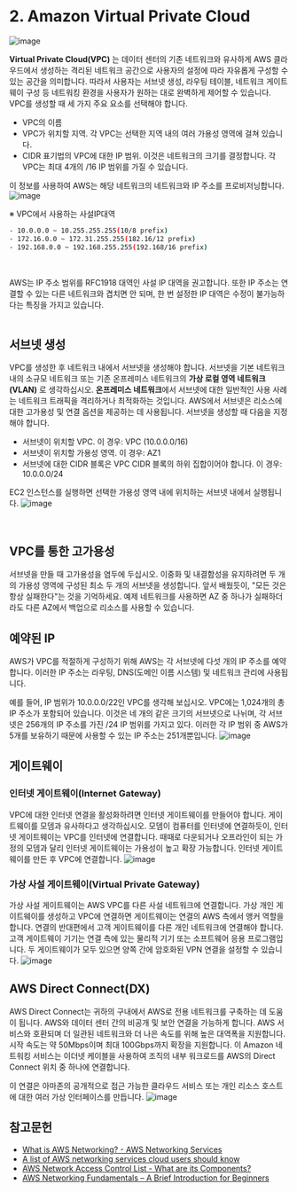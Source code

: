 # 2. Amazon Virtual Private Cloud
![image](https://github.com/user-attachments/assets/c0e6ee29-b438-454e-8b7f-6599ac7aa68a)

**Virtual Private Cloud(VPC)** 는 데이터 센터의 기존 네트워크와 유사하게 AWS 클라우드에서 생성하는 격리된 네트워크 공간으로 사용자의 설정에 따라 자유롭게 구성할 수 있는 공간을 의미합니다. 따라서 사용자는 서브넷 생성, 라우팅 테이블, 네트워크 게이트웨이 구성 등 네트워킹 환경을 사용자가 원하는 대로 완벽하게 제어할 수 있습니다. 
VPC를 생성할 때 세 가지 주요 요소를 선택해야 합니다.

* VPC의 이름
* VPC가 위치할 지역. 각 VPC는 선택한 지역 내의 여러 가용성 영역에 걸쳐 있습니다.
* CIDR 표기법의 VPC에 대한 IP 범위. 이것은 네트워크의 크기를 결정합니다. 각 VPC는 최대 4개의 /16 IP 범위를 가질 수 있습니다.

이 정보를 사용하여 AWS는 해당 네트워크의 네트워크와 IP 주소를 프로비저닝합니다.
![image](https://github.com/user-attachments/assets/79ca2cfe-464f-42ed-a6c7-6ac586d4e1dd)
<br/>

※ VPC에서 사용하는 사설IP대역
```sh
- 10.0.0.0 ~ 10.255.255.255(10/8 prefix)
- 172.16.0.0 ~ 172.31.255.255(182.16/12 prefix)
- 192.168.0.0 ~ 192.168.255.255(192.168/16 prefix)
```
<br/>

AWS는 IP 주소 범위를 RFC1918 대역인 사설 IP 대역을 권고합니다. 또한 IP 주소는 연결할 수 있는 다른 네트워크와 겹치면 안 되며, 한 번 설정한 IP 대역은 수정이 불가능하다는 특징을 가지고 있습니다.
<br/><br/>

## 서브넷 생성
VPC를 생성한 후 네트워크 내에서 서브넷을 생성해야 합니다. 서브넷을 기본 네트워크 내의 소규모 네트워크 또는 기존 온프레미스 네트워크의 **가상 로컬 영역 네트워크(VLAN)** 로 생각하십시오. **온프레미스 네트워크**에서 서브넷에 대한 일반적인 사용 사례는 네트워크 트래픽을 격리하거나 최적화하는 것입니다. AWS에서 서브넷은 리소스에 대한 고가용성 및 연결 옵션을 제공하는 데 사용됩니다.
서브넷을 생성할 때 다음을 지정해야 합니다.

* 서브넷이 위치할 VPC. 이 경우: VPC (10.0.0.0/16)
* 서브넷이 위치할 가용성 영역. 이 경우: AZ1
* 서브넷에 대한 CIDR 블록은 VPC CIDR 블록의 하위 집합이어야 합니다. 이 경우: 10.0.0.0/24

EC2 인스턴스를 실행하면 선택한 가용성 영역 내에 위치하는 서브넷 내에서 실행됩니다.
![image](https://github.com/user-attachments/assets/c1b4c679-fb88-4f89-86d8-f6736c52c226)

<br/>

## VPC를 통한 고가용성
서브넷을 만들 때 고가용성을 염두에 두십시오. 이중화 및 내결함성을 유지하려면 두 개의 가용성 영역에 구성된 최소 두 개의 서브넷을 생성합니다. 앞서 배웠듯이, "모든 것은 항상 실패한다"는 것을 기억하세요. 예제 네트워크를 사용하면 AZ 중 하나가 실패하더라도 다른 AZ에서 백업으로 리소스를 사용할 수 있습니다.

## 예약된 IP
AWS가 VPC를 적절하게 구성하기 위해 AWS는 각 서브넷에 다섯 개의 IP 주소를 예약합니다. 이러한 IP 주소는 라우팅, DNS(도메인 이름 시스템) 및 네트워크 관리에 사용됩니다.

예를 들어, IP 범위가 10.0.0.0/22인 VPC를 생각해 보십시오. VPC에는 1,024개의 총 IP 주소가 포함되어 있습니다. 이것은 네 개의 같은 크기의 서브넷으로 나뉘며, 각 서브넷은 256개의 IP 주소를 가진 /24 IP 범위를 가지고 있다. 이러한 각 IP 범위 중 AWS가 5개를 보유하기 때문에 사용할 수 있는 IP 주소는 251개뿐입니다.
![image](https://github.com/user-attachments/assets/dc3393a1-6f37-4b6e-ade7-445fa92818dd)
<br/>


## 게이트웨이

### 인터넷 게이트웨이(Internet Gateway)

VPC에 대한 인터넷 연결을 활성화하려면 인터넷 게이트웨이를 만들어야 합니다. 게이트웨이를 모뎀과 유사하다고 생각하십시오. 모뎀이 컴퓨터를 인터넷에 연결하듯이, 인터넷 게이트웨이는 VPC를 인터넷에 연결합니다. 때때로 다운되거나 오프라인이 되는 가정의 모뎀과 달리 인터넷 게이트웨이는 가용성이 높고 확장 가능합니다. 인터넷 게이트웨이를 만든 후 VPC에 연결합니다.
![image](https://github.com/user-attachments/assets/964177d2-f1fc-4048-9ccc-c603c6b4e3ed)

### 가상 사설 게이트웨이(Virtual Private Gateway)

가상 사설 게이트웨이는 AWS VPC를 다른 사설 네트워크에 연결합니다. 가상 개인 게이트웨이를 생성하고 VPC에 연결하면 게이트웨이는 연결의 AWS 측에서 앵커 역할을 합니다. 연결의 반대편에서 고객 게이트웨이를 다른 개인 네트워크에 연결해야 합니다. 고객 게이트웨이 기기는 연결 측에 있는 물리적 기기 또는 소프트웨어 응용 프로그램입니다. 두 게이트웨이가 모두 있으면 양쪽 간에 암호화된 VPN 연결을 설정할 수 있습니다.
![image](https://github.com/user-attachments/assets/52b4ff43-f58c-4ca7-8ec4-cc8597a35426)

## AWS Direct Connect(DX)

AWS Direct Connect는 귀하의 구내에서 AWS로 전용 네트워크를 구축하는 데 도움이 됩니다. AWS와 데이터 센터 간의 비공개 및 보안 연결을 가능하게 합니다. AWS 서비스와 호환되며 더 일관된 네트워크와 더 나은 속도를 위해 높은 대역폭을 지원합니다. 시작 속도는 약 50Mbps이며 최대 100Gbps까지 확장을 지원합니다. 이 Amazon 네트워킹 서비스는 이더넷 케이블을 사용하여 조직의 내부 워크로드를 AWS의 Direct Connect 위치 중 하나에 연결합니다.

이 연결은 아마존의 공개적으로 접근 가능한 클라우드 서비스 또는 개인 리소스 호스트에 대한 여러 가상 인터페이스를 만듭니다.
![image](https://github.com/user-attachments/assets/ae7408cd-2c43-415a-a1b8-e842c88e9700)



## 참고문헌
* [What is AWS Networking? - AWS Networking Services](https://intellipaat.com/blog/tutorial/amazon-web-services-aws-tutorial/networking/)
* [A list of AWS networking services cloud users should know](https://www.techtarget.com/searchcloudcomputing/feature/Boost-cloud-connectivity-with-these-Amazon-networking-services)
* [AWS Network Access Control List - What are its Components?](https://www.knowledgehut.com/tutorials/aws/aws-nacl)
* [AWS Networking Fundamentals – A Brief Introduction for Beginners](https://k21academy.com/amazon-web-services/aws-solutions-architect/networking-fundamental/)
